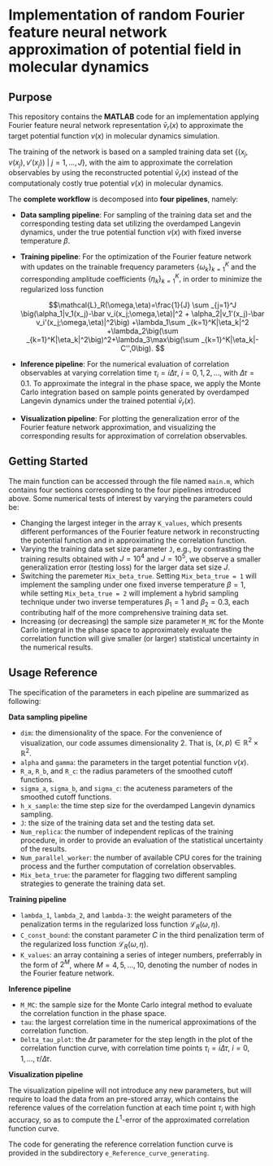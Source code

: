 # Implementation of random Fourier feature neural network approximation of potential field in molecular dynamics

## Purpose

This repository contains the **MATLAB** code for an implementation applying Fourier feature neural network representation $\bar{v}_r(x)$ to approximate the target potential function $v(x)$ in molecular dynamics simulation. 

The training of the network is based on a sampled training data set $`\big\{ \big(x_j,v(x_j), v'(x_j)\big)\ |\ j=1,\ldots,J \big\}`$, with the aim to approximate the correlation observables by using the reconstructed potential $\bar{v}_r(x)$ instead of the computationaly costly true potential $v(x)$ in molecular dynamics.

The **complete workflow** is decomposed into **four pipelines**, namely: 
* **Data sampling pipeline**: For sampling of the training data set and the corresponding testing data set utilizing the overdamped Langevin dynamics, under the true potential function $v(x)$ with fixed inverse temperature $\beta$.
* **Training pipeline**: For the optimization of the Fourier feature network with updates on the trainable frequency parameters $`\{\omega_k\}_{k=1}^K`$ and the corresponding amplitude coefficients $`\{\eta_k\}_{k=1}^K,`$ in order to minimize the regularized loss function

  $$\mathcal{L}_R(\omega,\eta)=\frac{1}{J} \sum _{j=1}^J \big(\alpha_1|v_1(x_j)-\bar v_i(x_j;\omega,\eta)|^2 + \alpha_2|v_1'(x_j)-\bar v_i'(x_j;\omega,\eta)|^2\big) +\lambda_1\sum _{k=1}^K|\eta_k|^2  +\lambda_2\big(\sum _{k=1}^K|\eta_k|^2\big)^2+\lambda_3\max\big(\sum _{k=1}^K|\eta_k|-C'',0\big). $$

* **Inference pipeline**: For the numerical evaluation of correlation observables at varying correlation time $\tau_i=i \Delta \tau$, $i=0,1,2,\dots,$ with $\Delta \tau=0.1$. To approximate the integral in the phase space, we apply the Monte Carlo integration based on sample points generated by overdamped Langevin dynamics under the trained potential $\bar{v}_r(x)$.
*  **Visualization pipeline**: For plotting the generalization error of the Fourier feature network approximation, and visualizing the corresponding results for approximation of correlation observables.
  
## Getting Started

The main function can be accessed through the file named `main.m`, which contains four sections corresponding to the four pipelines introduced above. 
Some numerical tests of interest by varying the parameters could be:
* Changing the largest integer in the array `K_values`, which presents different performances of the Fourier feature network in reconstructing the potential function and in approximating the correlation function.
* Varying the training data set size parameter `J`, e.g., by contrasting the training results obtained with $J=10^4$ and $J=10^5$, we observe a smaller generalization error (testing loss) for the larger data set size $J$.
* Switching the paremeter `Mix_beta_true`. Setting `Mix_beta_true = 1` will implement the sampling under one fixed inverse temperature $\beta=1$, while setting `Mix_beta_true = 2` will implement a hybrid sampling technique under two inverse temperatures $\beta_1=1$ and $\beta_2=0.3$, each contributing half of the more comprehensive training data set.
* Increasing (or decreasing) the sample size parameter `M_MC` for the Monte Carlo integral in the phase space to approximately evaluate the correlation function will give smaller (or larger) statistical uncertainty in the numerical results.


## Usage Reference
The specification of the parameters in each pipeline are summarized as following:

**Data sampling pipeline**
*  `dim`:                                   the dimensionality of the space. For the convenience of visualization, our code assumes dimensionality 2. That is, $(x,p)\in\mathbb{R}^2\times \mathbb{R}^2$.
*  `alpha` and `gamma`:                     the parameters in the target potential function $v(x)$.
*  `R_a`, `R_b`, and `R_c`:                 the radius parameters of the smoothed cutoff functions.
*  `sigma_a`, `sigma_b`, and `sigma_c`:     the acuteness parameters of the smoothed cutoff functions.
*  `h_x_sample`:                            the time step size for the overdamped Langevin dynamics sampling.
*  `J`:                                     the size of the training data set and the testing data set.
*  `Num_replica`:                           the number of independent replicas of the training procedure, in order to provide an evaluation of the statistical uncertainty of the results.
*  `Num_parallel_worker`:                   the number of available CPU cores for the training process and the further computation of correlation observables.
*  `Mix_beta_true`:                         the parameter for flagging two different sampling strategies to generate the training data set. 

**Training pipeline**
*  `lambda_1`, `lambda_2`, and `lambda-3`:  the weight parameters of the penalization terms in the regularized loss function $\mathcal{L}_R(\omega, \eta)$.
*  `C_const_bound`:                         the constant parameter $C$ in the third penalization term of the regularized loss function $\mathcal{L}_R(\omega, \eta)$.
*  `K_values`:                              an array containing a series of integer numbers, preferrably in the form of $2^M$, where $M=4,5,\dots,10$, denoting the number of nodes in the Fourier feature network.

**Inference pipeline**
* `M_MC`:                                   the sample size for the Monte Carlo integral method to evaluate the correlation function in the phase space.
* `tau`:                                    the largest correlation time in the numerical approximations of the correlation function.
* `Delta_tau_plot`:                         the $\Delta \tau$ parameter for the step length in the plot of the correlation function curve, with correlation time points $\tau_i=i \Delta \tau$, $i=0,1,\dots,\tau/\Delta\tau$.

**Visualization pipeline**

The visualization pipeline will not introduce any new parameters, but will require to load the data from an pre-stored array, which contains the reference values of the correlation function at each time point $\tau_i$ with high accuracy, so as to compute the $L^1$-error of the approximated correlation function curve.

The code for generating the reference correlation function curve is provided in the subdirectory `e_Reference_curve_generating`.


 
